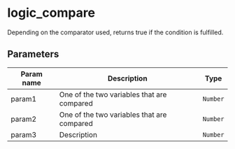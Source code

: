 logic_compare
===========

Depending on the comparator used, returns true if the condition is fulfilled.

Parameters
----------

| Param name | Description | Type     |
 ------------|-------------|----------
| param1     | One of the two variables that are compared | `Number` |
| param2     | One of the two variables that are compared | `Number` |
| param3     | Description | `Number` |